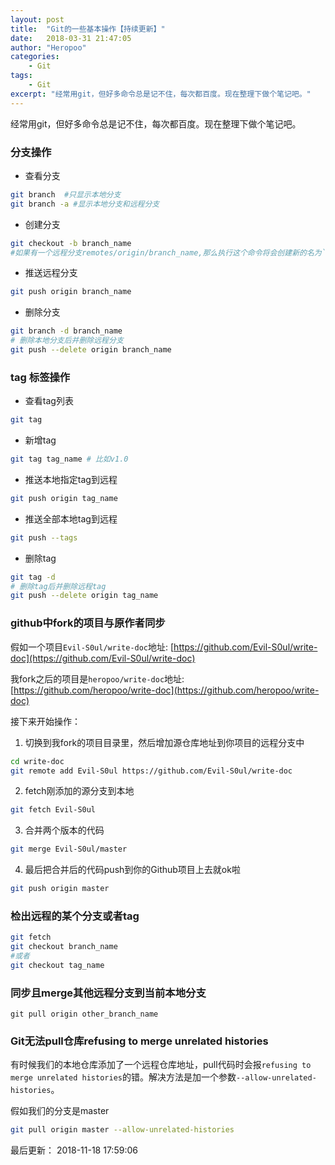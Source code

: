```yaml
---
layout: post
title:  "Git的一些基本操作【持续更新】"
date:   2018-03-31 21:47:05
author: "Heropoo"
categories: 
    - Git
tags:
    - Git
excerpt: "经常用git，但好多命令总是记不住，每次都百度。现在整理下做个笔记吧。"
---
```

经常用git，但好多命令总是记不住，每次都百度。现在整理下做个笔记吧。

### 分支操作

* 查看分支
```sh
git branch  #只显示本地分支
git branch -a #显示本地分支和远程分支
```

* 创建分支
```sh
git checkout -b branch_name
#如果有一个远程分支remotes/origin/branch_name,那么执行这个命令将会创建新的名为`branch_name`本地分支并且跟踪同名的远程分支remotes/origin/branch_name
```

* 推送远程分支
```sh
git push origin branch_name
```

* 删除分支
```sh
git branch -d branch_name
# 删除本地分支后并删除远程分支
git push --delete origin branch_name
```

### tag 标签操作
* 查看tag列表
```sh
git tag
```

* 新增tag
```sh
git tag tag_name # 比如v1.0
```

* 推送本地指定tag到远程
```sh
git push origin tag_name 
```

* 推送全部本地tag到远程
```sh
git push --tags 
```

* 删除tag
```sh
git tag -d 
# 删除tag后并删除远程tag
git push --delete origin tag_name
```

### github中fork的项目与原作者同步

假如一个项目`Evil-S0ul/write-doc`地址: [https://github.com/Evil-S0ul/write-doc](https://github.com/Evil-S0ul/write-doc)

我fork之后的项目是`heropoo/write-doc`地址: [https://github.com/heropoo/write-doc](https://github.com/heropoo/write-doc)

接下来开始操作：

1. 切换到我fork的项目目录里，然后增加源仓库地址到你项目的远程分支中
```sh
cd write-doc
git remote add Evil-S0ul https://github.com/Evil-S0ul/write-doc
```
2. fetch刚添加的源分支到本地
```sh
git fetch Evil-S0ul
```
3. 合并两个版本的代码
```sh
git merge Evil-S0ul/master
```
4. 最后把合并后的代码push到你的Github项目上去就ok啦
```sh
git push origin master
```

### 检出远程的某个分支或者tag
```sh
git fetch
git checkout branch_name
#或者
git checkout tag_name
```

### 同步且merge其他远程分支到当前本地分支
```
git pull origin other_branch_name
```

### Git无法pull仓库refusing to merge unrelated histories
有时候我们的本地仓库添加了一个远程仓库地址，pull代码时会报`refusing to merge unrelated histories`的错。解决方法是加一个参数`--allow-unrelated-histories`。

假如我们的分支是master
```sh
git pull origin master --allow-unrelated-histories
```

最后更新： 2018-11-18 17:59:06